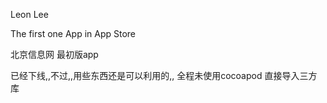 Leon Lee  

The first one App in App Store

北京信息网  最初版app

已经下线,,不过,,用些东西还是可以利用的,,
全程未使用cocoapod 直接导入三方库

